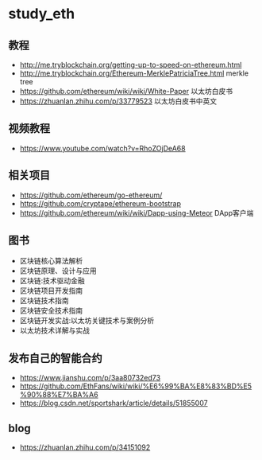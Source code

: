 # study_eth

## 教程
- http://me.tryblockchain.org/getting-up-to-speed-on-ethereum.html
- http://me.tryblockchain.org/Ethereum-MerklePatriciaTree.html merkle tree
- https://github.com/ethereum/wiki/wiki/White-Paper 以太坊白皮书
- https://zhuanlan.zhihu.com/p/33779523 以太坊白皮书中英文

## 视频教程
- https://www.youtube.com/watch?v=RhoZOjDeA68

## 相关项目
- https://github.com/ethereum/go-ethereum/
- https://github.com/cryptape/ethereum-bootstrap
- https://github.com/ethereum/wiki/wiki/Dapp-using-Meteor DApp客户端

## 图书
- 区块链核心算法解析
- 区块链原理、设计与应用
- 区块链:技术驱动金融
- 区块链项目开发指南
- 区块链技术指南
- 区块链安全技术指南
- 区块链开发实战:以太坊关键技术与案例分析
- 以太坊技术详解与实战

## 发布自己的智能合约
- https://www.jianshu.com/p/3aa80732ed73
- https://github.com/EthFans/wiki/wiki/%E6%99%BA%E8%83%BD%E5%90%88%E7%BA%A6
- https://blog.csdn.net/sportshark/article/details/51855007

## blog
- https://zhuanlan.zhihu.com/p/34151092
